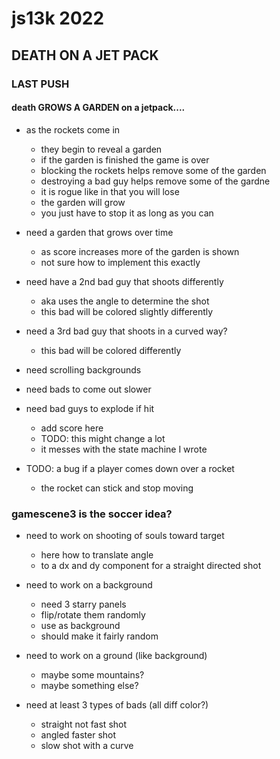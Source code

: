 

# js13k 2022

## DEATH ON A JET PACK

### LAST PUSH

#### death GROWS A GARDEN on a jetpack....

- as the rockets come in
    - they begin to reveal a garden
    - if the garden is finished the game is over
    - blocking the rockets helps remove some of the garden
    - destroying a bad guy helps remove some of the gardne
    - it is rogue like in that you will lose
    - the garden will grow
    - you just have to stop it as long as you can

- need a garden that grows over time
    - as score increases more of the garden is shown
    - not sure how to implement this exactly
    
- need have a 2nd bad guy that shoots differently
    - aka uses the angle to determine the shot
    - this bad will be colored slightly differently

- need a 3rd bad guy that shoots in a curved way?
    - this bad will be colored differently

- need scrolling backgrounds

- need bads to come out slower

- need bad guys to explode if hit
    - add score here
    - TODO: this might change a lot
    - it messes with the state machine I wrote

- TODO: a bug if a player comes down over a rocket
    - the rocket can stick and stop moving


### gamescene3 is the soccer idea?

- need to work on shooting of souls toward target
    - here how to translate angle
    - to a dx and dy component for a straight directed shot
    
- need to work on a background
    - need 3 starry panels
    - flip/rotate them randomly
    - use as background
    - should make it fairly random

- need to work on a ground (like background)
    - maybe some mountains?
    - maybe something else?


- need at least 3 types of bads (all diff color?)
    - straight not fast shot
    - angled faster shot
    - slow shot with a curve